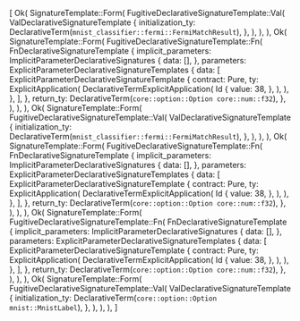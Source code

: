 [
    Ok(
        SignatureTemplate::Form(
            FugitiveDeclarativeSignatureTemplate::Val(
                ValDeclarativeSignatureTemplate {
                    initialization_ty: DeclarativeTerm(`mnist_classifier::fermi::FermiMatchResult`),
                },
            ),
        ),
    ),
    Ok(
        SignatureTemplate::Form(
            FugitiveDeclarativeSignatureTemplate::Fn(
                FnDeclarativeSignatureTemplate {
                    implicit_parameters: ImplicitParameterDeclarativeSignatures {
                        data: [],
                    },
                    parameters: ExplicitParameterDeclarativeSignatureTemplates {
                        data: [
                            ExplicitParameterDeclarativeSignatureTemplate {
                                contract: Pure,
                                ty: ExplicitApplication(
                                    DeclarativeTermExplicitApplication(
                                        Id {
                                            value: 38,
                                        },
                                    ),
                                ),
                            },
                        ],
                    },
                    return_ty: DeclarativeTerm(`core::option::Option core::num::f32`),
                },
            ),
        ),
    ),
    Ok(
        SignatureTemplate::Form(
            FugitiveDeclarativeSignatureTemplate::Val(
                ValDeclarativeSignatureTemplate {
                    initialization_ty: DeclarativeTerm(`mnist_classifier::fermi::FermiMatchResult`),
                },
            ),
        ),
    ),
    Ok(
        SignatureTemplate::Form(
            FugitiveDeclarativeSignatureTemplate::Fn(
                FnDeclarativeSignatureTemplate {
                    implicit_parameters: ImplicitParameterDeclarativeSignatures {
                        data: [],
                    },
                    parameters: ExplicitParameterDeclarativeSignatureTemplates {
                        data: [
                            ExplicitParameterDeclarativeSignatureTemplate {
                                contract: Pure,
                                ty: ExplicitApplication(
                                    DeclarativeTermExplicitApplication(
                                        Id {
                                            value: 38,
                                        },
                                    ),
                                ),
                            },
                        ],
                    },
                    return_ty: DeclarativeTerm(`core::option::Option core::num::f32`),
                },
            ),
        ),
    ),
    Ok(
        SignatureTemplate::Form(
            FugitiveDeclarativeSignatureTemplate::Fn(
                FnDeclarativeSignatureTemplate {
                    implicit_parameters: ImplicitParameterDeclarativeSignatures {
                        data: [],
                    },
                    parameters: ExplicitParameterDeclarativeSignatureTemplates {
                        data: [
                            ExplicitParameterDeclarativeSignatureTemplate {
                                contract: Pure,
                                ty: ExplicitApplication(
                                    DeclarativeTermExplicitApplication(
                                        Id {
                                            value: 38,
                                        },
                                    ),
                                ),
                            },
                        ],
                    },
                    return_ty: DeclarativeTerm(`core::option::Option core::num::f32`),
                },
            ),
        ),
    ),
    Ok(
        SignatureTemplate::Form(
            FugitiveDeclarativeSignatureTemplate::Val(
                ValDeclarativeSignatureTemplate {
                    initialization_ty: DeclarativeTerm(`core::option::Option mnist::MnistLabel`),
                },
            ),
        ),
    ),
]